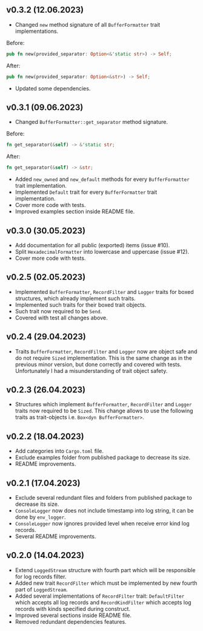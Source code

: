 ## v0.3.2 (12.06.2023)

-   Changed `new` method signature of all `BufferFormatter` trait implementations.

Before:

```rust
pub fn new(provided_separator: Option<&'static str>) -> Self;
```

After:

```rust
pub fn new(provided_separator: Option<&str>) -> Self;
```

- Updated some dependencies.

## v0.3.1 (09.06.2023)

-   Changed `BufferFormatter::get_separator` method signature.

Before:

```rust
fn get_separator(&self) -> &'static str;
```

After:

```rust
fn get_separator(&self) -> &str;
```

-   Added `new_owned` and `new_default` methods for every `BufferFormatter` trait implementation.
-   Implemented `Default` trait for every `BufferFormatter` trait implementation.
-   Cover more code with tests.
-   Improved examples section inside README file.

## v0.3.0 (30.05.2023)

-   Add documentation for all public (exported) items (issue #10).
-   Split `HexadecimalFormatter` into lowercase and uppercase (issue #12).
-   Cover more code with tests.

## v0.2.5 (02.05.2023)

-   Implemented `BufferFormatter`, `RecordFilter` and `Logger` traits for boxed structures, which already implement such traits.
-   Implemented such traits for their boxed trait objects.
-   Such trait now required to be `Send`.
-   Covered with test all changes above.

## v0.2.4 (29.04.2023)

-   Traits `BufferFormatter`, `RecordFilter` and `Logger` now are object safe and do not require `Sized` implementation. This is the same change as in the previous minor version, but done correctly and covered with tests. Unfortunately I had a misunderstanding of trait object safety.

## v0.2.3 (26.04.2023)

-   Structures which implement `BufferFormatter`, `RecordFilter` and `Logger` traits now required to be `Sized`. This change allows to use the following traits as trait-objects i.e. `Box<dyn BufferFormatter>`.

## v0.2.2 (18.04.2023)

-   Add categories into `Cargo.toml` file.
-   Exclude examples folder from published package to decrease its size.
-   README improvements.

## v0.2.1 (17.04.2023)

-   Exclude several redundant files and folders from published package to decrease its size.
-   `ConsoleLogger` now does not include timestamp into log string, it can be done by `env_logger`.
-   `ConsoleLogger` now ignores provided level when receive error kind log records.
-   Several README improvements.

## v0.2.0 (14.04.2023)

-   Extend `LoggedStream` structure with fourth part which will be responsible for log records filter.
-   Added new trait `RecordFilter` which must be implemented by new fourth part of `LoggedStream`.
-   Added several implementations of `RecordFilter` trait: `DefaultFilter` which accepts all log records and `RecordKindFilter` which accepts log records with kinds specified during construct.
-   Improved several sections inside README file.
-   Removed redundant dependencies features.

